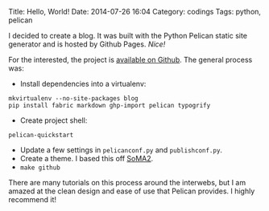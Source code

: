 Title: Hello, World!
Date: 2014-07-26 16:04
Category: codings
Tags: python, pelican


I decided to create a blog. It was built with the Python Pelican static site
generator and is hosted by Github Pages. *Nice!*

For the interested, the project is [available on Github][1]. The general
process was:

* Install dependencies into a virtualenv:
```shell
mkvirtualenv --no-site-packages blog
pip install fabric markdown ghp-import pelican typogrify
```
* Create project shell:
```shell
pelican-quickstart
```
* Update a few settings in `pelicanconf.py` and `publishconf.py`.
* Create a theme. I based this off [SoMA2][2].
* `make github`

There are many tutorials on this process around the interwebs, but I am amazed
at the clean design and ease of use that Pelican provides. I highly recommend
it!

[1]: https://github.com/danielnaab/danielnaab.github.io-code
[2]: https://github.com/getpelican/pelican-themes/tree/master/SoMA2
